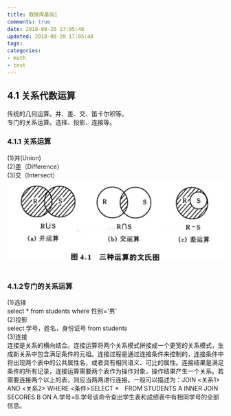 ```yaml
---
title: 数据库基础1
comments: true
date: 2018-08-20 17:05:48
updated: 2018-08-20 17:05:48
tags:
categories:
- math
- test
---
```


## 4.1 关系代数运算       

传统的几何运算。并、差、交、笛卡尔积等。        
专门的关系运算。选择、投影、连接等。    
<!--more-->
### 4.1.1 关系运算   

(1)并(Union)     
(2)差（Difference）  
(3)交（Intersect）
![图片代替文字](2018-08-20-数据库基础1\Image.png)        

### 4.1.2专门的关系运算        

(1)选择            
select * from students where 性别='男'        
(2)投影            
select 学号，姓名，身份证号 from students       
(3)连接            
连接是关系的横向结合。连接运算将两个关系模式拼接成一个更宽的关系模式，生成新关系中包含满足条件的元祖。连接过程是通过连接条件来控制的，连接条件中将出现两个表中的公共属性名，或者具有相同语义、可比的属性。连接结果是满足条件的所有记录，连接运算需要两个表作为操作对象，操作结果产生一个关系。若需要连接两个以上的表，则应当两两进行连接。一般可以描述为：JOIN <关系1> AND <关系2> WHERE <条件>SELECT *　FROM STUDENTS A INNER JOIN SECORES B ON A.学号=B.学号该命令查出学生表和成绩表中有相同学号的全部信息。 